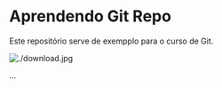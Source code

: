 # Aprendendo Git Repo

Este repositório serve de exempplo para o curso de Git.

![./download.jpg](Aprendendo)

...
